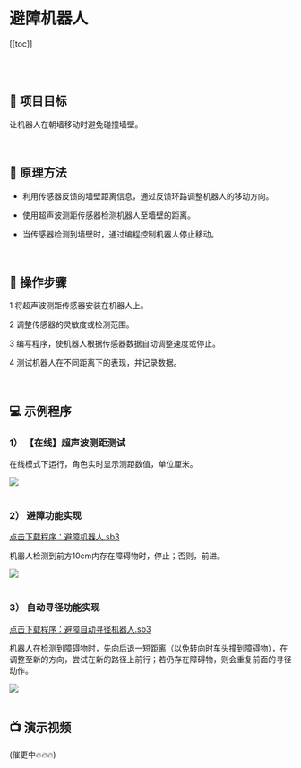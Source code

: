# 避障机器人

[[toc]]

<br>
<br>

## 🎯 项目目标

让机器人在朝墙移动时避免碰撞墙壁。

<br>

## 📖 原理方法

- 利用传感器反馈的墙壁距离信息，通过反馈环路调整机器人的移动方向。

- 使用超声波测距传感器检测机器人至墙壁的距离。

- 当传感器检测到墙壁时，通过编程控制机器人停止移动。

<br>

## 🔧 操作步骤

1 将超声波测距传感器安装在机器人上。

2 调整传感器的灵敏度或检测范围。

3 编写程序，使机器人根据传感器数据自动调整速度或停止。

4 测试机器人在不同距离下的表现，并记录数据。

<br>

## 💻 示例程序

### 1） 【在线】超声波测距测试

在线模式下运行，角色实时显示测距数值，单位厘米。

<img src="/images/docimg/Snipaste_2025-02-19_09-31-29.png">

<br>
<br>

### 2） 避障功能实现

<a href="/tutorial/hellocardoc/sb3/避障机器人.sb3">点击下载程序：避障机器人.sb3</a>

机器人检测到前方10cm内存在障碍物时，停止；否则，前进。

<img src="/images/docimg/Snipaste_2025-02-19_09-02-29.png">

<br>
<br>

### 3） 自动寻径功能实现

<a href="/tutorial/hellocardoc/sb3/避障自动寻径机器人.sb3">点击下载程序：避障自动寻径机器人.sb3</a>

机器人在检测到障碍物时，先向后退一短距离（以免转向时车头撞到障碍物），在调整至新的方向，尝试在新的路径上前行；若仍存在障碍物，则会重复前面的寻径动作。

<img src="/images/docimg/Snipaste_2025-02-19_09-47-30.png">

<br>
<br>

## 📺 演示视频

(催更中🔥🔥🔥)